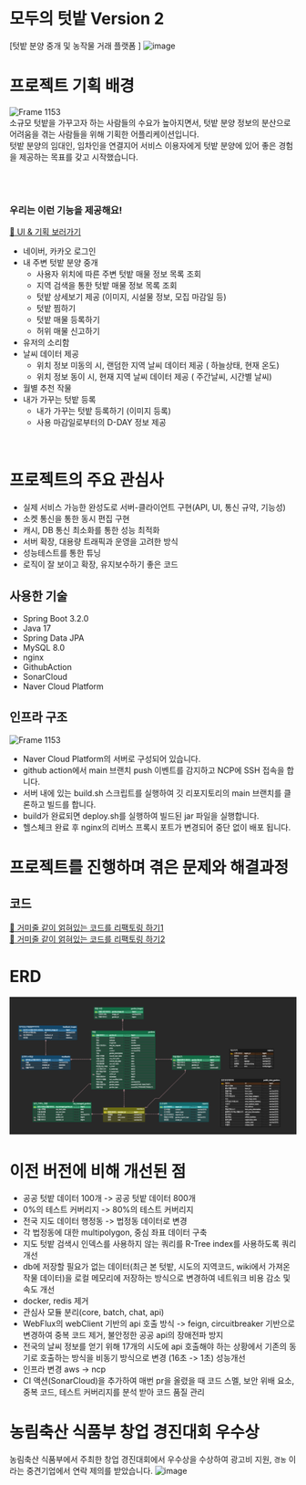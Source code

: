 # 모두의 텃밭  Version 2
[텃밭 분양 중개 및 농작물 거래 플랫폼 ]
![image](https://github.com/everyone-s-garden/everyone-garden-back/assets/108210958/21d97102-2f8d-4415-b0ef-8d20119b5c42)

# 프로젝트 기획 배경
![Frame 1153](https://github.com/everyone-s-garden/everyone-garden-back/assets/79970349/0fdda2bb-2c5d-4e48-9b75-9aafbcc2a1a2)
<br />
소규모 텃밭을 가꾸고자 하는 사람들의 수요가 높아지면서, 텃밭 분양 정보의 분산으로 어려움을 겪는 사람들을 위해 기획한 어플리케이션입니다.
<br />
텃밭 분양의 임대인, 임차인을 연결지어 서비스 이용자에게 텃밭 분양에 있어 좋은 경험을 제공하는 목표를 갖고 시작했습니다.

<br />
<br />

### 우리는 이런 기능을 제공해요!

[🔗 UI & 기획 보러가기](https://drive.google.com/file/d/1p_-xn_9S3aIM1M0XYIue_OhVxITXm5Et/view?usp=sharing)
- 네이버, 카카오 로그인
- 내 주변 텃밭 분양 중개
    - 사용자 위치에 따른 주변 텃밭 매물 정보 목록 조회
    - 지역 검색을 통한 텃밭 매물 정보 목록 조회
    - 텃밭 상세보기 제공 (이미지, 시설물 정보, 모집 마감일 등)
    - 텃밭 찜하기 
    - 텃밭 매물 등록하기 
    - 허위 매물 신고하기
- 유저의 소리함
- 날씨 데이터 제공
  - 위치 정보 미동의 시, 랜덤한 지역 날씨 데이터 제공 ( 하늘상태, 현재 온도)
  - 위치 정보 동이 시, 현재 지역 날씨 데이터 제공 ( 주간날씨, 시간별 날씨)
- 월별 추천 작물
- 내가 가꾸는 텃밭 등록
    - 내가 가꾸는 텃밭 등록하기 (이미지 등록)
    - 사용 마감일로부터의 D-DAY 정보 제공
<br />

# 프로젝트의 주요 관심사
- 실제 서비스 가능한 완성도로 서버-클라이언트 구현(API, UI, 통신 규약, 기능성)
- 소켓 통신을 통한 동시 편집 구현
- 캐시, DB 통신 최소화를 통한 성능 최적화
- 서버 확장, 대용량 트래픽과 운영을 고려한 방식
- 성능테스트를 통한 튜닝
- 로직이 잘 보이고 확장, 유지보수하기 좋은 코드

## 사용한 기술
- Spring Boot 3.2.0
- Java 17
- Spring Data JPA
- MySQL 8.0
- nginx
- GithubAction
- SonarCloud
- Naver Cloud Platform

## 인프라 구조
![Frame 1153](https://github.com/everyone-s-garden/everyone-garden-back/assets/79970349/ce3f45f0-1ba5-4ad6-a1fb-5365068aefcb)
- Naver Cloud Platform의 서버로 구성되어 있습니다.
- github action에서 main 브랜치 push 이벤트를 감지하고 NCP에 SSH 접속을 합니다.
- 서버 내에 있는 build.sh 스크립트를 실행하여 깃 리포지토리의 main 브랜치를 클론하고 빌드를 합니다.
- build가 완료되면 deploy.sh를 실행하여 빌드된 jar 파일을 실행합니다.
- 헬스체크 완료 후 nginx의 리버스 프록시 포트가 변경되어 중단 없이 배포 됩니다.

# 프로젝트를 진행하며 겪은 문제와 해결과정
## 코드
[🔗 거미줄 같이 얽혀있는 코드를 리팩토링 하기1](https://joyfulviper.tistory.com/100)</br>
[🔗 거미줄 같이 얽혀있는 코드를 리팩토링 하기2](https://velog.io/@byeolhaha/%EB%A0%88%EA%B1%B0%EC%8B%9C-%EC%BD%94%EB%93%9C%EB%A5%BC-%EC%A0%9C%EA%B1%B0%ED%95%98%EB%A9%B0)
<br />

# ERD
![img_1.png](img_1.png)
<br />

# 이전 버전에 비해 개선된 점
- 공공 텃밭 데이터 100개 -> 공공 텃밭 데이터 800개
- 0%의 테스트 커버리지 -> 80%의 테스트 커버리지
- 전국 지도 데이터 행정동 -> 법정동 데이터로 변경
- 각 법정동에 대한 multipolygon, 중심 좌표 데이터 구축
- 지도 텃밭 검색시 인덱스를 사용하지 않는 쿼리를 R-Tree index를 사용하도록 쿼리 개선
- db에 저장할 필요가 없는 데이터(최근 본 텃밭, 시도의 지역코드, wiki에서 가져온 작물 데이터)을 로컬 메모리에 저장하는 방식으로 변경하여 네트워크 비용 감소 및 속도 개선
- docker, redis 제거
- 관심사 모듈 분리(core, batch, chat, api)
- WebFlux의 webClient 기반의 api 호출 방식 -> feign, circuitbreaker 기반으로 변경하여 중복 코드 제거, 불안정한 공공 api의 장애전파 방지
- 전국의 날씨 정보를 얻기 위해 17개의 시도에 api 호출해야 하는 상황에서 기존의 동기로 호출하는 방식을 비동기 방식으로 변경 (16초 -> 1초) 성능개선
- 인프라 변경 aws -> ncp
- CI 액션(SonarCloud)을 추가하여 매번 pr을 올렸을 때 코드 스멜, 보안 위배 요소, 중복 코드, 테스트 커버리지를 분석 받아 코드 품질 관리

# 농림축산 식품부 창업 경진대회 우수상
농림축산 식품부에서 주최한 창업 경진대회에서 우수상을 수상하여 광고비 지원, `경농` 이라는 중견기업에서 연락 제의를 받았습니다. 
<img width="487" alt="image" src="https://github.com/everyone-s-garden/everyone-garden-back/assets/79970349/9520c40c-04a6-435a-aad7-949c143f9230">
